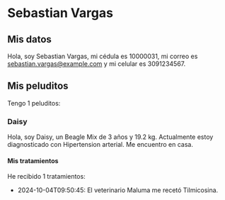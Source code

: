 # Sebastian Vargas

## Mis datos

Hola, soy Sebastian Vargas, mi cédula es 10000031, mi correo es sebastian.vargas@example.com y mi celular es 3091234567.

## Mis peluditos

Tengo 1 peluditos:

### Daisy

Hola, soy Daisy, un Beagle Mix de 3 años y 19.2 kg.
Actualmente estoy diagnosticado con Hipertension arterial.
Me encuentro en casa.

#### Mis tratamientos

He recibido 1 tratamientos:
- 2024-10-04T09:50:45: El veterinario Maluma me recetó Tilmicosina.

